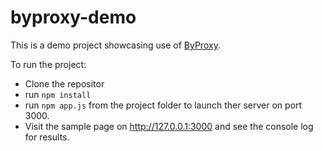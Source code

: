 # byproxy-demo

This is a demo project showcasing use of [ByProxy](https://github.com/pshihn/byproxy). 

To run the project:
* Clone the repositor
* run `npm install`
* run `npm app.js` from the project folder to launch ther server on port 3000.
* Visit the sample page on http://127.0.0.1:3000 and see the console log for results.

